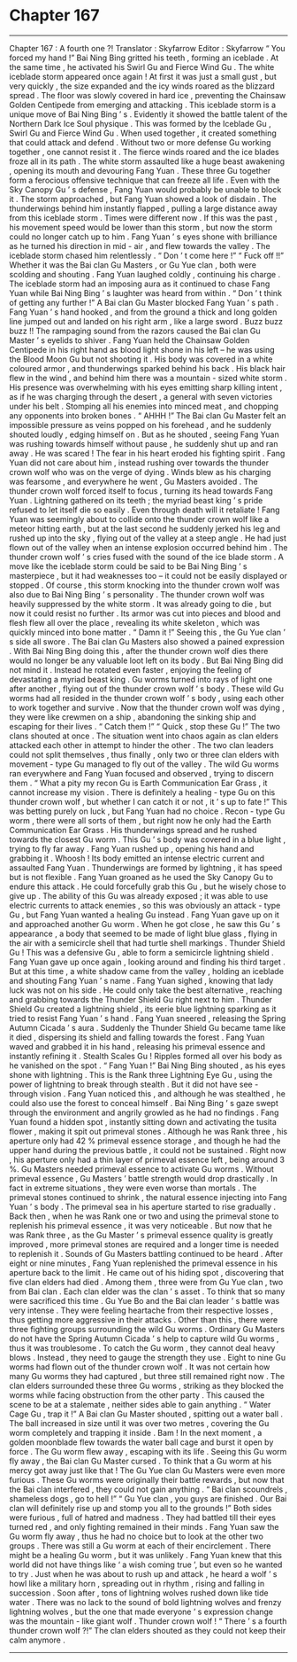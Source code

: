 
# Chapter 167


---

Chapter 167 : A fourth one ?!
Translator :
Skyfarrow
Editor :
Skyfarrow
“ You forced my hand !” Bai Ning Bing gritted his teeth , forming an iceblade .
At the same time , he activated his Swirl Gu and Fierce Wind Gu .
The white iceblade storm appeared once again !
At first it was just a small gust , but very quickly , the size expanded and the icy winds roared as the blizzard spread . The floor was slowly covered in hard ice , preventing the Chainsaw Golden Centipede from emerging and attacking .
This iceblade storm is a unique move of Bai Ning Bing ’ s . Evidently it showed the battle talent of the Northern Dark Ice Soul physique .
This was formed by the Iceblade Gu , Swirl Gu and Fierce Wind Gu . When used together , it created something that could attack and defend . Without two or more defense Gu working together , one cannot resist it .
The fierce winds roared and the ice blades froze all in its path . The white storm assaulted like a huge beast awakening , opening its mouth and devouring Fang Yuan .
These three Gu together form a ferocious offensive technique that can freeze all life . Even with the Sky Canopy Gu ’ s defense , Fang Yuan would probably be unable to block it .
The storm approached , but Fang Yuan showed a look of disdain .
The thunderwings behind him instantly flapped , pulling a large distance away from this iceblade storm .
Times were different now . If this was the past , his movement speed would be lower than this storm , but now the storm could no longer catch up to him .
Fang Yuan ’ s eyes shone with brilliance as he turned his direction in mid - air , and flew towards the valley .
The iceblade storm chased him relentlessly .
“ Don ’ t come here !”
“ Fuck off !!”
Whether it was the Bai clan Gu Masters , or Gu Yue clan , both were scolding and shouting .
Fang Yuan laughed coldly , continuing his charge .
The iceblade storm had an imposing aura as it continued to chase Fang Yuan while Bai Ning Bing ’ s laughter was heard from within .
“ Don ’ t think of getting any further !” A Bai clan Gu Master blocked Fang Yuan ’ s path .
Fang Yuan ’ s hand hooked , and from the ground a thick and long golden line jumped out and landed on his right arm , like a large sword .
Buzz buzz buzz !!
The rampaging sound from the razors caused the Bai clan Gu Master ’ s eyelids to shiver .
Fang Yuan held the Chainsaw Golden Centipede in his right hand as blood light shone in his left – he was using the Blood Moon Gu but not shooting it . His body was covered in a white coloured armor , and thunderwings sparked behind his back . His black hair flew in the wind , and behind him there was a mountain - sized white storm .
His presence was overwhelming with his eyes emitting sharp killing intent , as if he was charging through the desert , a general with seven victories under his belt . Stomping all his enemies into minced meat , and chopping any opponents into broken bones .
“ AHHH !” The Bai clan Gu Master felt an impossible pressure as veins popped on his forehead , and he suddenly shouted loudly , edging himself on .
But as he shouted , seeing Fang Yuan was rushing towards himself without pause , he suddenly shut up and ran away .
He was scared !
The fear in his heart eroded his fighting spirit .
Fang Yuan did not care about him , instead rushing over towards the thunder crown wolf who was on the verge of dying .
Winds blew as his charging was fearsome , and everywhere he went , Gu Masters avoided .
The thunder crown wolf forced itself to focus , turning its head towards Fang Yuan . Lightning gathered on its teeth ; the myriad beast king ’ s pride refused to let itself die so easily . Even through death will it retaliate !
Fang Yuan was seemingly about to collide onto the thunder crown wolf like a meteor hitting earth , but at the last second he suddenly jerked his leg and rushed up into the sky , flying out of the valley at a steep angle .
He had just flown out of the valley when an intense explosion occurred behind him .
The thunder crown wolf ’ s cries fused with the sound of the ice blade storm .
A move like the iceblade storm could be said to be Bai Ning Bing ’ s masterpiece , but it had weaknesses too – it could not be easily displayed or stopped .
Of course , this storm knocking into the thunder crown wolf was also due to Bai Ning Bing ’ s personality .
The thunder crown wolf was heavily suppressed by the white storm .
It was already going to die , but now it could resist no further . Its armor was cut into pieces and blood and flesh flew all over the place , revealing its white skeleton , which was quickly minced into bone matter .
“ Damn it !” Seeing this , the Gu Yue clan ’ s side all swore .
The Bai clan Gu Masters also showed a pained expression .
With Bai Ning Bing doing this , after the thunder crown wolf dies there would no longer be any valuable loot left on its body .
But Bai Ning Bing did not mind it . Instead he rotated even faster , enjoying the feeling of devastating a myriad beast king .
Gu worms turned into rays of light one after another , flying out of the thunder crown wolf ’ s body .
These wild Gu worms had all resided in the thunder crown wolf ’ s body , using each other to work together and survive . Now that the thunder crown wolf was dying , they were like crewmen on a ship , abandoning the sinking ship and escaping for their lives .
“ Catch them !”
“ Quick , stop these Gu !”
The two clans shouted at once .
The situation went into chaos again as clan elders attacked each other in attempt to hinder the other . The two clan leaders could not split themselves , thus finally , only two or three clan elders with movement - type Gu managed to fly out of the valley .
The wild Gu worms ran everywhere and Fang Yuan focused and observed , trying to discern them .
“ What a pity my recon Gu is Earth Communication Ear Grass , it cannot increase my vision . There is definitely a healing - type Gu on this thunder crown wolf , but whether I can catch it or not , it ’ s up to fate !”
This was betting purely on luck , but Fang Yuan had no choice .
Recon - type Gu worm , there were all sorts of them , but right now he only had the Earth Communication Ear Grass .
His thunderwings spread and he rushed towards the closest Gu worm .
This Gu ’ s body was covered in a blue light , trying to fly far away .
Fang Yuan rushed up , opening his hand and grabbing it .
Whoosh !
Its body emitted an intense electric current and assaulted Fang Yuan .
Thunderwings are formed by lightning , it has speed but is not flexible . Fang Yuan groaned as he used the Sky Canopy Gu to endure this attack .
He could forcefully grab this Gu , but he wisely chose to give up .
The ability of this Gu was already exposed ; it was able to use electric currents to attack enemies , so this was obviously an attack - type Gu , but Fang Yuan wanted a healing Gu instead .
Fang Yuan gave up on it and approached another Gu worm .
When he got close , he saw this Gu ’ s appearance , a body that seemed to be made of light blue glass , flying in the air with a semicircle shell that had turtle shell markings .
Thunder Shield Gu !
This was a defensive Gu , able to form a semicircle lightning shield .
Fang Yuan gave up once again , looking around and finding his third target .
But at this time , a white shadow came from the valley , holding an iceblade and shouting Fang Yuan ’ s name .
Fang Yuan sighed , knowing that lady luck was not on his side . He could only take the best alternative , reaching and grabbing towards the Thunder Shield Gu right next to him .
Thunder Shield Gu created a lightning shield , its eerie blue lightning sparking as it tried to resist Fang Yuan ’ s hand .
Fang Yuan sneered , releasing the Spring Autumn Cicada ’ s aura . Suddenly the Thunder Shield Gu became tame like it died , dispersing its shield and falling towards the forest .
Fang Yuan waved and grabbed it in his hand , releasing his primeval essence and instantly refining it .
Stealth Scales Gu !
Ripples formed all over his body as he vanished on the spot .
“ Fang Yuan !” Bai Ning Bing shouted , as his eyes shone with lightning .
This is the Rank three Lightning Eye Gu , using the power of lightning to break through stealth .
But it did not have see - through vision . Fang Yuan noticed this , and although he was stealthed , he could also use the forest to conceal himself . Bai Ning Bing ’ s gaze swept through the environment and angrily growled as he had no findings .
Fang Yuan found a hidden spot , instantly sitting down and activating the tusita flower , making it spit out primeval stones .
Although he was Rank three , his aperture only had 42 % primeval essence storage , and though he had the upper hand during the previous battle , it could not be sustained . Right now , his aperture only had a thin layer of primeval essence left , being around 3 %.
Gu Masters needed primeval essence to activate Gu worms .
Without primeval essence , Gu Masters ’ battle strength would drop drastically . In fact in extreme situations , they were even worse than mortals .
The primeval stones continued to shrink , the natural essence injecting into Fang Yuan ’ s body . The primeval sea in his aperture started to rise gradually .
Back then , when he was Rank one or two and using the primeval stone to replenish his primeval essence , it was very noticeable . But now that he was Rank three , as the Gu Master ’ s primeval essence quality is greatly improved , more primeval stones are required and a longer time is needed to replenish it .
Sounds of Gu Masters battling continued to be heard . After eight or nine minutes , Fang Yuan replenished the primeval essence in his aperture back to the limit .
He came out of his hiding spot , discovering that five clan elders had died .
Among them , three were from Gu Yue clan , two from Bai clan .
Each clan elder was the clan ’ s asset . To think that so many were sacrificed this time .
Gu Yue Bo and the Bai clan leader ’ s battle was very intense . They were feeling heartache from their respective losses , thus getting more aggressive in their attacks .
Other than this , there were three fighting groups surrounding the wild Gu worms .
Ordinary Gu Masters do not have the Spring Autumn Cicada ’ s help to capture wild Gu worms , thus it was troublesome .
To catch the Gu worm , they cannot deal heavy blows . Instead , they need to gauge the strength they use .
Eight to nine Gu worms had flown out of the thunder crown wolf . It was not certain how many Gu worms they had captured , but three still remained right now .
The clan elders surrounded these three Gu worms , striking as they blocked the worms while facing obstruction from the other party . This caused the scene to be at a stalemate , neither sides able to gain anything .
“ Water Cage Gu , trap it !” A Bai clan Gu Master shouted , spitting out a water ball .
The ball increased in size until it was over two metres , covering the Gu worm completely and trapping it inside .
Bam !
In the next moment , a golden moonblade flew towards the water ball cage and burst it open by force .
The Gu worm flew away , escaping with its life .
Seeing this Gu worm fly away , the Bai clan Gu Master cursed . To think that a Gu worm at his mercy got away just like that !
The Gu Yue clan Gu Masters were even more furious . These Gu worms were originally their battle rewards , but now that the Bai clan interfered , they could not gain anything .
“ Bai clan scoundrels , shameless dogs , go to hell !”
“ Gu Yue clan , you guys are finished . Our Bai clan will definitely rise up and stomp you all to the grounds !”
Both sides were furious , full of hatred and madness . They had battled till their eyes turned red , and only fighting remained in their minds .
Fang Yuan saw the Gu worm fly away , thus he had no choice but to look at the other two groups . There was still a Gu worm at each of their encirclement . There might be a healing Gu worm , but it was unlikely .
Fang Yuan knew that this world did not have things like ‘ a wish coming true ’, but even so he wanted to try .
Just when he was about to rush up and attack , he heard a wolf ’ s howl like a military horn , spreading out in rhythm , rising and falling in succession .
Soon after , tons of lightning wolves rushed down like tide water .
There was no lack to the sound of bold lightning wolves and frenzy lightning wolves , but the one that made everyone ’ s expression change was the mountain - like giant wolf .
Thunder crown wolf !
“ There ’ s a fourth thunder crown wolf ?!” The clan elders shouted as they could not keep their calm anymore .

---

